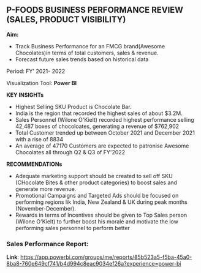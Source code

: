 ## P-FOODS BUSINESS PERFORMANCE REVIEW (SALES, PRODUCT VISIBILITY)

**Aim:** 
- Track Business Performance  for an FMCG brand(Awesome Chocolates)in terms of total customers, sales & revenue.
- Forecast future sales trends based on historical data

Period: FY' 2021- 2022

Visualization Tool: **Power BI**

**KEY INSIGHTs**
- Highest Selling SKU Product is Chocolate Bar.
- India is the region that recorded the highest sales of about $3.2M.
- Sales Personnel (Wilone O'Kielt) recorded highest performance selling 42,487 boxes of chocoloates, generating a revenue of $762,902
- Total Customer trended up between October 2021 and December 2021 with a rise of 8834
- An average of 47170 Customers are expected to patronise Awesome Chocolates all through Q2 & Q3 of FY'2022

**RECOMMENDATIONs**
- Adequate marketing support should be created to sell off SKU (CHocolate Bites & other product categories) to boost sales and generate more revenue.
- Promotional Campaigns and Targeted Ads should be focused on performing regions lik India, New Zealand & UK during peak months (November-December).
- Rewards in terms of Incentives should be given to Top Sales person (Wilone O'Kielt) to further boost his morale and motivate the low performing sales personnel to perform better


### Sales Performance Report:

**Link**: https://app.powerbi.com/groups/me/reports/85b523a5-f5ba-45a0-8ba8-760e649cf741/b4d994c8eac9034ef26a?experience=power-bi

